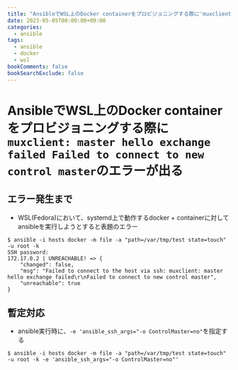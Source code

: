 ```yaml
---
title: "AnsibleでWSL上のDocker containerをプロビジョニングする際に'muxclient: master hello exchange failed Failed to connect to new control master'"
date: 2023-05-05T00:00:00+09:00
categories:
  - ansible
tags:
  - ansible
  - docker
  - wsl
bookComments: false
bookSearchExclude: false
---
```

# AnsibleでWSL上のDocker containerをプロビジョニングする際に`muxclient: master hello exchange failed Failed to connect to new control master`のエラーが出る

## エラー発生まで
- WSL(Fedora)において、systemd上で動作するdocker + containerに対してansibleを実行しようとすると表題のエラー

```console
$ ansible -i hosts docker -m file -a "path=/var/tmp/test state=touch" -u root -k
SSH password: 
172.17.0.2 | UNREACHABLE! => {
    "changed": false,
    "msg": "Failed to connect to the host via ssh: muxclient: master hello exchange failed\r\nFailed to connect to new control master",
    "unreachable": true
}
```

## 暫定対応
- ansible実行時に、`-e 'ansible_ssh_args="-o ControlMaster=no"`を指定する
```console
$ ansible -i hosts docker -m file -a "path=/var/tmp/test state=touch" -u root -k -e 'ansible_ssh_args="-o ControlMaster=no"'
```